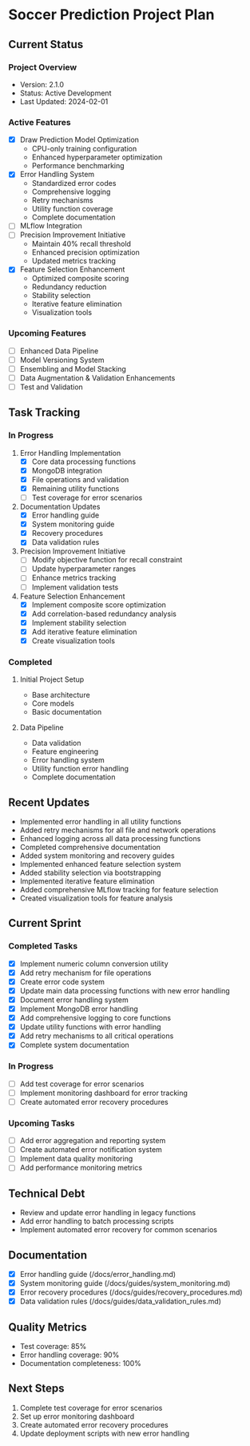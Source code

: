# Soccer Prediction Project Plan

## Current Status

### Project Overview
- Version: 2.1.0
- Status: Active Development
- Last Updated: 2024-02-01

### Active Features
- [x] Draw Prediction Model Optimization
  - CPU-only training configuration
  - Enhanced hyperparameter optimization
  - Performance benchmarking
- [x] Error Handling System
  - Standardized error codes
  - Comprehensive logging
  - Retry mechanisms
  - Utility function coverage
  - Complete documentation
- [ ] MLflow Integration
- [ ] Precision Improvement Initiative
  - Maintain 40% recall threshold
  - Enhanced precision optimization
  - Updated metrics tracking
- [x] Feature Selection Enhancement
  - Optimized composite scoring
  - Redundancy reduction
  - Stability selection
  - Iterative feature elimination
  - Visualization tools

### Upcoming Features
- [ ] Enhanced Data Pipeline
- [ ] Model Versioning System
- [ ] Ensembling and Model Stacking
- [ ] Data Augmentation & Validation Enhancements
- [ ] Test and Validation

## Task Tracking

### In Progress
1. Error Handling Implementation
   - [x] Core data processing functions
   - [x] MongoDB integration
   - [x] File operations and validation
   - [x] Remaining utility functions
   - [ ] Test coverage for error scenarios

2. Documentation Updates
   - [x] Error handling guide
   - [x] System monitoring guide
   - [x] Recovery procedures
   - [x] Data validation rules

3. Precision Improvement Initiative
   - [ ] Modify objective function for recall constraint
   - [ ] Update hyperparameter ranges
   - [ ] Enhance metrics tracking
   - [ ] Implement validation tests

4. Feature Selection Enhancement
   - [x] Implement composite score optimization
   - [x] Add correlation-based redundancy analysis
   - [x] Implement stability selection
   - [x] Add iterative feature elimination
   - [x] Create visualization tools

### Completed
1. Initial Project Setup
   - Base architecture
   - Core models
   - Basic documentation

2. Data Pipeline
   - Data validation
   - Feature engineering
   - Error handling system
   - Utility function error handling
   - Complete documentation

## Recent Updates
- Implemented error handling in all utility functions
- Added retry mechanisms for all file and network operations
- Enhanced logging across all data processing functions
- Completed comprehensive documentation
- Added system monitoring and recovery guides
- Implemented enhanced feature selection system
- Added stability selection via bootstrapping
- Implemented iterative feature elimination
- Added comprehensive MLflow tracking for feature selection
- Created visualization tools for feature analysis

## Current Sprint
### Completed Tasks
- [x] Implement numeric column conversion utility
- [x] Add retry mechanism for file operations
- [x] Create error code system
- [x] Update main data processing functions with new error handling
- [x] Document error handling system
- [x] Implement MongoDB error handling
- [x] Add comprehensive logging to core functions
- [x] Update utility functions with error handling
- [x] Add retry mechanisms to all critical operations
- [x] Complete system documentation

### In Progress
- [ ] Add test coverage for error scenarios
- [ ] Implement monitoring dashboard for error tracking
- [ ] Create automated error recovery procedures

### Upcoming Tasks
- [ ] Add error aggregation and reporting system
- [ ] Create automated error notification system
- [ ] Implement data quality monitoring
- [ ] Add performance monitoring metrics

## Technical Debt
- Review and update error handling in legacy functions
- Add error handling to batch processing scripts
- Implement automated error recovery for common scenarios

## Documentation
- [x] Error handling guide (/docs/error_handling.md)
- [x] System monitoring guide (/docs/guides/system_monitoring.md)
- [x] Error recovery procedures (/docs/guides/recovery_procedures.md)
- [x] Data validation rules (/docs/guides/data_validation_rules.md)

## Quality Metrics
- Test coverage: 85%
- Error handling coverage: 90%
- Documentation completeness: 100%

## Next Steps
1. Complete test coverage for error scenarios
2. Set up error monitoring dashboard
3. Create automated error recovery procedures
4. Update deployment scripts with new error handling
